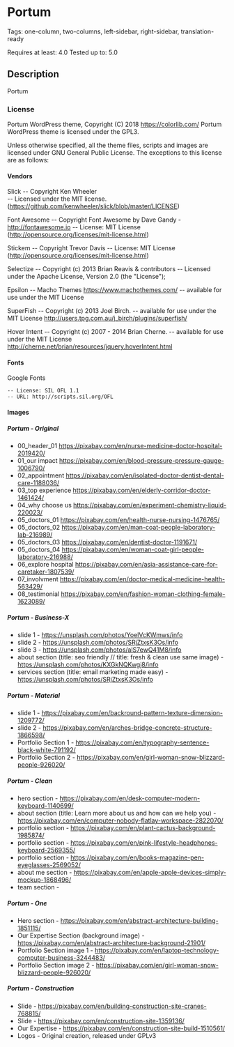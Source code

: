 # Portum
Tags: one-column, two-columns, left-sidebar, right-sidebar, translation-ready

Requires at least:	4.0
Tested up to:		5.0

## Description

Portum

### License

Portum WordPress theme, Copyright (C) 2018 https://colorlib.com/ 
Portum WordPress theme is licensed under the GPL3.

Unless otherwise specified, all the theme files, scripts and images are licensed under GNU General Public License. The exceptions to this license are as follows:

#### Vendors
Slick
	-- Copyright Ken Wheeler    
	-- Licensed under the MIT license. (https://github.com/kenwheeler/slick/blob/master/LICENSE)

Font Awesome
	-- Copyright Font Awesome by Dave Gandy - http://fontawesome.io
	-- License: MIT License (http://opensource.org/licenses/mit-license.html)

Stickem
	-- Copyright Trevor Davis
	-- License: MIT License (http://opensource.org/licenses/mit-license.html)

Selectize
	-- Copyright (c) 2013 Brian Reavis & contributors
	-- Licensed under the Apache License, Version 2.0 (the "License");

Epsilon
	-- Macho Themes https://www.machothemes.com/
	-- available for use under the MIT License

SuperFish
	-- Copyright (c) 2013 Joel Birch.
	-- available for use under the MIT License http://users.tpg.com.au/j_birch/plugins/superfish/

Hover Intent
	-- Copyright (c) 2007 - 2014 Brian Cherne.
	-- available for use under the MIT License  http://cherne.net/brian/resources/jquery.hoverIntent.html
    
#### Fonts

Google Fonts

	-- License: SIL OFL 1.1
	-- URL: http://scripts.sil.org/OFL
    
#### Images

##### Portum - Original 

- 00_header_01  https://pixabay.com/en/nurse-medicine-doctor-hospital-2019420/
- 01_our impact  https://pixabay.com/en/blood-pressure-pressure-gauge-1006790/
- 02_appointment  https://pixabay.com/en/isolated-doctor-dentist-dental-care-1188036/
- 03_top experience  https://pixabay.com/en/elderly-corridor-doctor-1461424/
- 04_why choose us  https://pixabay.com/en/experiment-chemistry-liquid-220023/
- 05_doctors_01  https://pixabay.com/en/health-nurse-nursing-1476765/
- 05_doctors_02  https://pixabay.com/en/man-coat-people-laboratory-lab-216989/
- 05_doctors_03  https://pixabay.com/en/dentist-doctor-1191671/
- 05_doctors_04  https://pixabay.com/en/woman-coat-girl-people-laboratory-216988/
- 06_explore hospital  https://pixabay.com/en/asia-assistance-care-for-caretaker-1807539/
- 07_involvment  https://pixabay.com/en/doctor-medical-medicine-health-563429/
- 08_testimonial  https://pixabay.com/en/fashion-woman-clothing-female-1623089/

##### Portum - Business-X

- slide 1 - https://unsplash.com/photos/YoelVcKWmws/info
- slide 2 - https://unsplash.com/photos/SRjZtxsK3Os/info
- slide 3 - https://unsplash.com/photos/alS7ewQ41M8/info
- about section (title: seo friendly // title: fresh & clean use same image) - https://unsplash.com/photos/KXGkNQKwgj8/info
- services section (title: email marketing made easy) - https://unsplash.com/photos/SRjZtxsK3Os/info

##### Portum - Material 
- slide 1 - https://pixabay.com/en/backround-pattern-texture-dimension-1209772/
- slide 2 - https://pixabay.com/en/arches-bridge-concrete-structure-1866598/
- Portfolio Section 1 - https://pixabay.com/en/typography-sentence-black-white-791192/
- Portfolio Section 2 - https://pixabay.com/en/girl-woman-snow-blizzard-people-926020/

##### Portum - Clean
- hero section - https://pixabay.com/en/desk-computer-modern-keyboard-1140699/
- about section (title: Learn more about us and how can we help you) - https://pixabay.com/en/computer-nobody-flatlay-workspace-2822070/
- portfolio section - https://pixabay.com/en/plant-cactus-background-1985874/
- portfolio section - https://pixabay.com/en/pink-lifestyle-headphones-keyboard-2569355/
- portfolio section - https://pixabay.com/en/books-magazine-pen-eyeglasses-2569052/
- about me section - https://pixabay.com/en/apple-apple-devices-simply-mockup-1868496/
- team section - 

##### Portum - One 
- Hero section - https://pixabay.com/en/abstract-architecture-building-1851115/
- Our Expertise Section (background image) - https://pixabay.com/en/abstract-architecture-background-21901/
- Portfolio Section image 1 - https://pixabay.com/en/laptop-technology-computer-business-3244483/
- Portfolio Section image 2 - https://pixabay.com/en/girl-woman-snow-blizzard-people-926020/

##### Portum - Construction
- Slide - https://pixabay.com/en/building-construction-site-cranes-768815/
- Slide - https://pixabay.com/en/construction-site-1359136/
- Our Expertise - https://pixabay.com/en/construction-site-build-1510561/
- Logos - Original creation, released under GPLv3